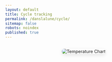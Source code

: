 ```yaml
---
layout: default
title: Cycle tracking
permalink: /danslalune/cycle/
sitemap: false
robots: noindex
published: true
---
```


<style>
.chart-container { 
  text-align: center; 
  margin: 30px 0; 
  display: flex;
  justify-content: center;
  align-items: center;
}
.chart-container img { 
  max-width: 70%; 
  height: auto; 
  border-radius: 8px;
  box-shadow: 0 4px 12px rgba(0,0,0,0.1);
}
</style>

<div class="chart-container">
  <img src="{{ '/assets/images/cycle/temperature-chart.png' | relative_url }}" alt="Temperature Chart">
</div>

